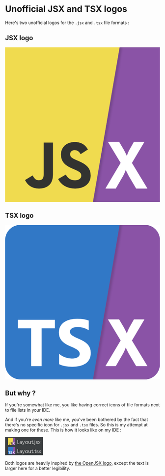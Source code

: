 # Unofficial JSX and TSX logos

Here's two unofficial logos for the `.jsx` and `.tsx` file formats :

## JSX logo

![JSX logo](jsx-logo-512.png "JSX logo")

## TSX logo

![TSX logo](tsx-logo-512.png "TSX logo")

## But why ?

If you're somewhat like me, you like having correct icons of file formats next to file lists in your IDE.

And if you're *even more* like me, you've been bothered by the fact that there's no specific icon for `.jsx` and `.tsx` files.
So this is my attempt at making one for these.
This is how it looks like on my IDE :

![Screenshot](example.png "Screenshot")

Both logos are heavily inspired by [the OpenJSX logo](https://github.com/OpenJSX/logo), except the text is larger here for a better legibility.
